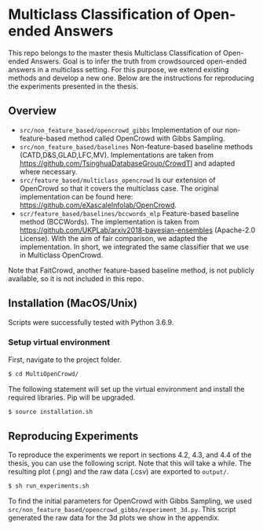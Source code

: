 # Multiclass Classification of Open-ended Answers
This repo belongs to the master thesis Multiclass Classification of Open-ended Answers. Goal is to infer the truth from crowdsourced open-ended answers in a multiclass setting. For this purpose, we extend existing methods and develop a new one. Below are the instructions for reproducing the experiments presented in the thesis.

## Overview
   * `src/non_feature_based/opencrowd_gibbs` Implementation of our non-feature-based method called OpenCrowd with Gibbs Sampling.
   * `src/non_feature_based/baselines` Non-feature-based baseline methods (CATD,D&S,GLAD,LFC,MV). Implementations are taken from https://github.com/TsinghuaDatabaseGroup/CrowdTI and adapted where necessary.
   * `src/feature_based/multiclass_opencrowd` Is our extension of OpenCrowd so that it covers the multiclass case. The original implementation can be found here: https://github.com/eXascaleInfolab/OpenCrowd.
   * `scr/feature_based/baselines/bccwords_mlp` Feature-based baseline method (BCCWords). The implementation is taken from https://github.com/UKPLab/arxiv2018-bayesian-ensembles (Apache-2.0 License). With the aim of fair comparison, we adapted the implementation. In short, we integrated the same classifier that we use in Multiclass OpenCrowd.

Note that FaitCrowd, another feature-based baseline method, is not publicly available, so it is not included in this repo.

## Installation (MacOS/Unix)
Scripts were successfully tested with Python 3.6.9.

### Setup virtual environment
First, navigate to the project folder.
``` bash
$ cd MultiOpenCrowd/
```
The following statement will set up the virtual environment and install the required libraries. Pip will be upgraded.
``` bash
$ source installation.sh
```

## Reproducing Experiments
To reproduce the experiments we report in sections 4.2, 4.3, and 4.4 of the thesis, you can use the following script. Note that this will take a while. The resulting plot (.png) and the raw data (.csv) are exported to `output/`.
``` bash
$ sh run_experiments.sh
```
To find the initial parameters for OpenCrowd with Gibbs Sampling, we used `src/non_feature_based/opencrowd_gibbs/experiment_3d.py`. This script generated the raw data for the 3d plots we show in the appendix.
